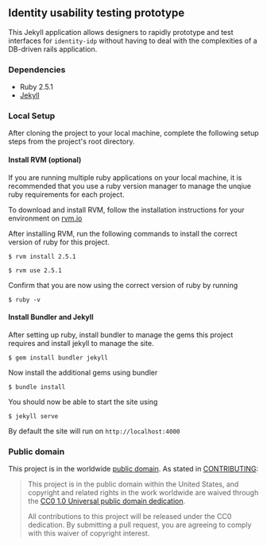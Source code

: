 ## Identity usability testing prototype

This Jekyll application allows designers to rapidly prototype and test interfaces for `identity-idp` without having to deal with the complexities of a DB-driven rails application.

### Dependencies

- Ruby 2.5.1
- [Jekyll](http://jekyllrb.com)
  
### Local Setup

After cloning the project to your local machine, complete the following setup steps from the project's root directory.

#### Install RVM (optional) 

If you are running multiple ruby applications on your local machine, it is recommended that you use a ruby version manager to manage the unqiue ruby requirements for each project. 

To download and install RVM, follow the installation instructions for your environment on [rvm.io](https://rvm.io/rvm/install)

After installing RVM, run the following commands to install the correct version of ruby for this project.

```
$ rvm install 2.5.1
```
```
$ rvm use 2.5.1
```

Confirm that you are now using the correct version of ruby by running

```
$ ruby -v
```


#### Install Bundler and Jekyll

After setting up ruby, install bundler to manage the gems this project requires and install jekyll to manage the site.

```
$ gem install bundler jekyll
```

Now install the additional gems using bundler

```
$ bundle install
```

You should now be able to start the site using

```
$ jekyll serve
```

By default the site will run on `http://localhost:4000` 


### Public domain

This project is in the worldwide [public domain](LICENSE.md).   As stated in [CONTRIBUTING](CONTRIBUTING.md):

> This project is in the public domain within   the United States, and copyright and related rights in the work worldwide are waived through   the [CC0 1.0 Universal public domain dedication](https://creativecommons.org/publicdomain/zero/1.0/).  
>
> All contributions to this project will be released under the CC0 dedication. By submitting a   pull request, you are agreeing to comply with this waiver of copyright interest.
